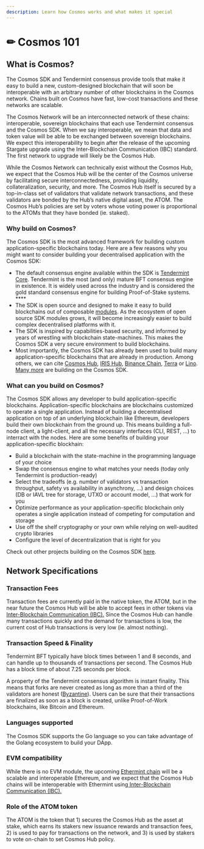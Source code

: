 ```yaml
---
description: Learn how Cosmos works and what makes it special
---
```


# ✏ Cosmos 101

## **What is Cosmos?**

The Cosmos SDK and Tendermint consensus provide tools that make it easy to build a new, custom-designed blockchain that will soon be interoperable with an arbitrary number of other blockchains in the Cosmos network. Chains built on Cosmos have fast, low-cost transactions and these networks are scalable.  
  
The Cosmos Network will be an interconnected network of these chains: interoperable, sovereign blockchains that each use Tendermint consensus and the Cosmos SDK. When we say interoperable, we mean that data and token value will be able to be exchanged between sovereign blockchains. We expect this interoperability to begin after the release of the upcoming Stargate upgrade using the Inter-Blockchain Communication \(IBC\) standard. The first network to upgrade will likely be the Cosmos Hub.

While the Cosmos Network can technically exist without the Cosmos Hub, we expect that the Cosmos Hub will be the center of the Cosmos universe by facilitating secure interconnectedness, providing liquidity, collateralization, security, and more. The Cosmos Hub itself is secured by a top-in-class set of validators that validate network transactions, and these validators are bonded by the Hub’s native digital asset, the ATOM. The Cosmos Hub’s policies are set by voters whose voting power is proportional to the ATOMs that they have bonded \(ie. staked\). 

### **Why build on Cosmos?** 

The Cosmos SDK is the most advanced framework for building custom application-specific blockchains today. Here are a few reasons why you might want to consider building your decentralised application with the Cosmos SDK:

* The default consensus engine available within the SDK is [Tendermint Core](https://github.com/tendermint/tendermint). Tendermint is the most \(and only\) mature BFT consensus engine in existence. It is widely used across the industry and is considered the gold standard consensus engine for building Proof-of-Stake systems. ****
* The SDK is open source and designed to make it easy to build blockchains out of composable [modules](https://docs.cosmos.network/v0.39/x/). As the ecosystem of open source SDK modules grows, it will become increasingly easier to build complex decentralised platforms with it. 
* The SDK is inspired by capabilities-based security, and informed by years of wrestling with blockchain state-machines. This makes the Cosmos SDK a very secure environment to build blockchains. 
* Most importantly, the Cosmos SDK has already been used to build many application-specific blockchains that are already in production. Among others, we can cite [Cosmos Hub](https://hub.cosmos.network/), [IRIS Hub](https://irisnet.org/), [Binance Chain](https://docs.binance.org/), [Terra](https://terra.money/) or [Lino](https://lino.network/). [Many more](https://cosmos.network/ecosystem) are building on the Cosmos SDK.

### **What can you build on Cosmos?** 

The Cosmos SDK allows any developer to build application-specific blockchains. Application-specific blockchains are blockchains customized to operate a single application. Instead of building a decentralised application on top of an underlying blockchain like Ethereum, developers build their own blockchain from the ground up. This means building a full-node client, a light-client, and all the necessary interfaces \(CLI, REST, ...\) to interract with the nodes. Here are some benefits of building your application-specific blockhain: 

* Build a blockchain with the state-machine in the programming language of your choice 
* Swap the consensus engine to what matches your needs \(today only Tendermint is production-ready\)  
* Select the tradeoffs \(e.g. number of validators vs transaction throughput, safety vs availability in asynchrony, ...\) and design choices \(DB or IAVL tree for storage, UTXO or account model, ...\) that work for you  
* Optimize performance as your application-specific blockchain only operates a single application instead of competing for computation and storage  
* Use off the shelf cryptography or your own while relying on well-audited crypto libraries  
* Configure the level of decentralization that is right for you 

Check out other projects building on the Cosmos SDK [here](https://cosmos.network/ecosystem). 

## **Network Specifications**

### **Transaction Fees**

Transaction fees are currently paid in the native token, the ATOM, but in the near future the Cosmos Hub will be able to accept fees in other tokens via[ Inter-Blockchain Communication \(IBC\).](https://figment.io/resources/inter-blockchain-communication-ibc-is-coming-to-cosmos/) Since the Cosmos Hub can handle many transactions quickly and the demand for transactions is low, the current cost of Hub transactions is very low \(ie. almost nothing\).

### **Transaction Speed & Finality**

Tendermint BFT typically have block times between 1 and 8 seconds, and can handle up to thousands of transactions per second. The Cosmos Hub has a block time of about 7.25 seconds per block.   
  
A property of the Tendermint consensus algorithm is instant finality. This means that forks are never created as long as more than a third of the validators are honest \([Byzantine](https://en.wikipedia.org/wiki/Byzantine_fault)\). Users can be sure that their transactions are finalized as soon as a block is created, unlike Proof-of-Work blockchains, like Bitcoin and Ethereum.

### **Languages supported**

The Cosmos SDK supports the Go language so you can take advantage of the Golang ecosystem to build your DApp. 

### **EVM compatibility**

While there is no EVM module, the upcoming [Ethermint chain](https://ethermint.zone/) will be a scalable and interoperable Ethereum, and we expect that the Cosmos Hub chains will be interoperable with Ethermint using[ Inter-Blockchain Communication \(IBC\).](https://figment.io/resources/inter-blockchain-communication-ibc-is-coming-to-cosmos/)

### **Role of the ATOM token**

The ATOM is the token that 1\) secures the Cosmos Hub as the asset at stake, which earns its stakers new issuance rewards and transaction fees, 2\) is used to pay for transactions on the network, and 3\) is used by stakers to vote on-chain to set Cosmos Hub policy.

